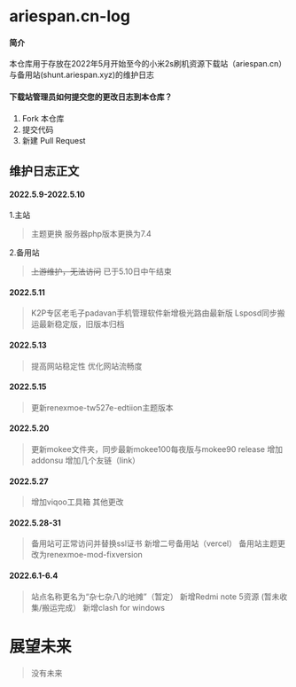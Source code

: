# ariespan.cn-log

#### 简介
本仓库用于存放在2022年5月开始至今的小米2s刷机资源下载站（ariespan.cn）与备用站(shunt.ariespan.xyz)的维护日志

#### 下载站管理员如何提交您的更改日志到本仓库？

1.  Fork 本仓库
2.  提交代码
3.  新建 Pull Request

## 维护日志正文
#### 2022.5.9-2022.5.10
1.主站
> 主题更换
> 服务器php版本更换为7.4

2.备用站
> ~~上游维护，无法访问~~
> 已于5.10日中午结束
#### 2022.5.11
> K2P专区老毛子padavan手机管理软件新增极光路由最新版
> Lsposd同步搬运最新稳定版，旧版本归档
#### 2022.5.13
> 提高网站稳定性
> 优化网站流畅度
#### 2022.5.15
> 更新renexmoe-tw527e-edtiion主题版本
#### 2022.5.20
> 更新mokee文件夹，同步最新mokee100每夜版与mokee90 release
> 增加addonsu
> 增加几个友链（link）
#### 2022.5.27
> 增加viqoo工具箱
> 其他更改
#### 2022.5.28-31
> 备用站可正常访问并替换ssl证书
> 新增二号备用站（vercel）
> 备用站主题更改为renexmoe-mod-fixversion
#### 2022.6.1-6.4
> 站点名称更名为“杂七杂八的地摊”（暂定）
> 新增Redmi note 5资源 (暂未收集/搬运完成）
> 新增clash for windows
# 展望未来
> 没有未来
